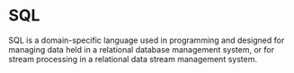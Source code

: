 # SQL

SQL is a domain-specific language used in programming and designed for managing data held in a relational database management system, or for stream processing in a relational data stream management system.
